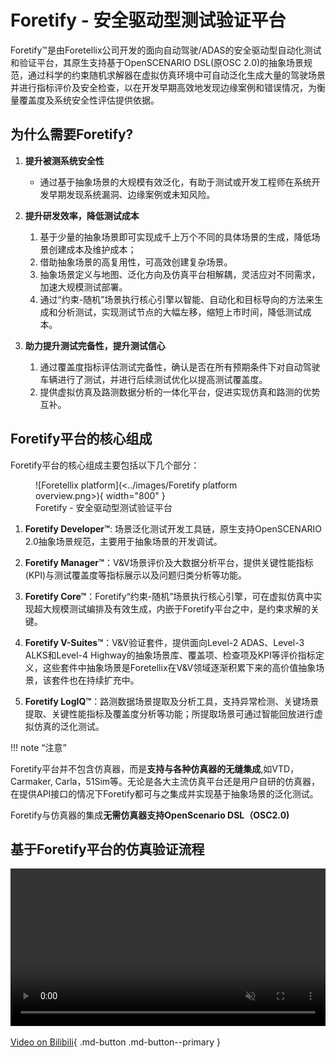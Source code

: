 # Foretify - 安全驱动型测试验证平台

Foretify™是由Foretellix公司开发的面向自动驾驶/ADAS的安全驱动型自动化测试和验证平台，其原生支持基于OpenSCENARIO DSL(原OSC 2.0)的抽象场景规范，通过科学的约束随机求解器在虚拟仿真环境中可自动泛化生成大量的驾驶场景并进行指标评价及安全检查，以在开发早期高效地发现边缘案例和错误情况，为衡量覆盖度及系统安全性评估提供依据。

## 为什么需要Foretify?

1. **提升被测系统安全性**
   
      * 通过基于抽象场景的大规模有效泛化，有助于测试或开发工程师在系统开发早期发现系统漏洞、边缘案例或未知风险。

2. **提升研发效率，降低测试成本**
   
      1. 基于少量的抽象场景即可实现成千上万个不同的具体场景的生成，降低场景创建成本及维护成本；
      2. 借助抽象场景的高复用性，可高效创建复杂场景。
      3. 抽象场景定义与地图、泛化方向及仿真平台相解耦，灵活应对不同需求，加速大规模测试部署。
      4. 通过“约束-随机”场景执行核心引擎以智能、自动化和目标导向的方法来生成和分析测试，实现测试节点的大幅左移，缩短上市时间，降低测试成本。
   
3. **助力提升测试完备性，提升测试信心**
   
      1. 通过覆盖度指标评估测试完备性，确认是否在所有预期条件下对自动驾驶车辆进行了测试，并进行后续测试优化以提高测试覆盖度。
      2. 提供虚拟仿真及路测数据分析的一体化平台，促进实现仿真和路测的优势互补。


## Foretify平台的核心组成

Foretify平台的核心组成主要包括以下几个部分：

<figure markdown="span">
  ![Foretellix platform](<../images/Foretify platform overview.png>){ width="800" }
  <figcaption>Foretify - 安全驱动型测试验证平台</figcaption>
</figure>

1. **Foretify Developer™**: 场景泛化测试开发工具链，原生支持OpenSCENARIO 2.0抽象场景规范，主要用于抽象场景的开发调试。

2. **Foretify Manager™**：V&V场景评价及大数据分析平台，提供关键性能指标(KPI)与测试覆盖度等指标展示以及问题归类分析等功能。

3. **Foretify Core™**：Foretify“约束-随机”场景执行核心引擎，可在虚拟仿真中实现超大规模测试编排及有效生成，内嵌于Foretify平台之中，是约束求解的关键。
   
4. **Foretify V-Suites™**：V&V验证套件，提供面向Level-2 ADAS、Level-3 ALKS和Level-4 Highway的抽象场景库、覆盖项、检查项及KPI等评价指标定义，这些套件中抽象场景是Foretellix在V&V领域逐渐积累下来的高价值抽象场景，该套件也在持续扩充中。

5. **Foretify LogIQ™**：路测数据场景提取及分析工具，支持异常检测、关键场景提取、关键性能指标及覆盖度分析等功能；所提取场景可通过智能回放进行虚拟仿真的泛化测试。


!!! note “注意”

   Foretify平台并不包含仿真器，而是**支持与各种仿真器的无缝集成**,如VTD，Carmaker, Carla，51Sim等。无论是各大主流仿真平台还是用户自研的仿真器，在提供API接口的情况下Foretify都可与之集成并实现基于抽象场景的泛化测试。
   
   Foretify与仿真器的集成**无需仿真器支持OpenScenario DSL（OSC2.0)**


## 基于Foretify平台的仿真验证流程

<p align="center">
    <video style="width:100%" muted="" controls="" alt="type:video">
        <source src="../videos/Foretellix-Road-to-safety.mp4" type="video/mp4">
    </video>
</p>

<!-- <video width="640" height="480" controls>
  <source src="../videos/Foretellix-Road-to-safety.mp4" type="video/mp4">
  Your browser does not support the video tag.
</video>

<video controls src="../videos/Foretellix-Road-to-safety.mp4" title="Title"></video> -->

[Video on Bilibili](https://www.bilibili.com/video/BV1kH8geeEqx/?spm_id_from=333.999.0.0){ .md-button .md-button--primary }